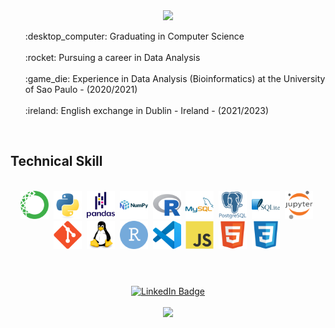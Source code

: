 <!-- HEADER -->
<div align="center"><img src="https://capsule-render.vercel.app/api?type=waving&color=5ACDEB&height=80&section=header&text=Charles%20Barros&fontSize=60&fontColor=fff"/></div>

<!-- ABOUT -->
<div align="left" >
    <ul type="none">
        <li>:desktop_computer: Graduating in Computer Science</li>
        <span>&nbsp</span>
        <li>:rocket: Pursuing a career in Data Analysis</li>
        <span>&nbsp</span>
        <li>:game_die: Experience in Data Analysis (Bioinformatics) at the University of Sao Paulo - (2020/2021)</li>
        <span>&nbsp</span>
        <li>:ireland: English exchange in Dublin - Ireland - (2021/2023)</li>
    </ul>
</div>

</br>

<h2>Technical Skill</h2>

<!-- TECH ICONS -->
</br>

<div align="center">
    <img src="https://github.com/devicons/devicon/blob/master/icons/anaconda/anaconda-original.svg" title="anaconda" alt="anaconda icon" width="45"/>&nbsp;
    <img src="https://github.com/devicons/devicon/blob/master/icons/python/python-original.svg" title="python" alt="python icon" width="45"/>&nbsp;
    <img src="https://github.com/devicons/devicon/blob/master/icons/pandas/pandas-original-wordmark.svg" title="pandas" alt="pandas icon" width="45"/>&nbsp; 
    <img src="https://github.com/devicons/devicon/blob/master/icons/numpy/numpy-original-wordmark.svg" title="numpy" alt="numpy icon" width="45"/>&nbsp;
    <img src="https://github.com/devicons/devicon/blob/master/icons/r/r-original.svg" title="r language" alt="r language icon" width="45"/>&nbsp;
    <img src="https://github.com/devicons/devicon/blob/master/icons/mysql/mysql-original-wordmark.svg" title="mysql" alt="mysql icon" width="45"/>&nbsp;
    <img src="https://github.com/devicons/devicon/blob/master/icons/postgresql/postgresql-plain-wordmark.svg" title="postgresql" alt="postgresql icon" width="45"/>&nbsp; 
    <img src="https://github.com/devicons/devicon/blob/master/icons/sqlite/sqlite-original-wordmark.svg" title="sqlite" alt="sqlite icon" width="45"/>&nbsp;
    <img src="https://github.com/devicons/devicon/blob/master/icons/jupyter/jupyter-original-wordmark.svg" title="jupyter notebook" alt="jupyter notebook icon" width="45"/>&nbsp;
    <img src="https://github.com/devicons/devicon/blob/master/icons/git/git-original.svg" title="git" alt="git icon" width="45"/>&nbsp;
    <img src="https://github.com/devicons/devicon/blob/master/icons/linux/linux-original.svg" title="tux" alt="linux icon" width="45"/>&nbsp;
    <img src="https://github.com/devicons/devicon/blob/master/icons/rstudio/rstudio-original.svg" title="r-studio" alt="r-studio icon" width="45"/>&nbsp; 
    <img src="https://github.com/devicons/devicon/blob/master/icons/vscode/vscode-original.svg" title="vscode" alt="vscode icon" width="45"/>&nbsp;
    <img src='https://github.com/devicons/devicon/blob/master/icons/javascript/javascript-original.svg' title="javascript" alt="javascript icon" width="45"/>&nbsp;
    <img src="https://github.com/devicons/devicon/blob/master/icons/html5/html5-original.svg" title="html5" alt="html5 icon" width="45"/>&nbsp; 
    <img src="https://github.com/devicons/devicon/blob/master/icons/css3/css3-original.svg" title="css3" alt="css3 icon" width="45"/>&nbsp;
</div>

<h1></h1> <!-- SEPARATOR FINE LINE -->

</br>

<!-- SOCIAL -->
<div align="center">
    <a href="https://www.linkedin.com/in/charles-barros/">
        <img src="https://img.shields.io/badge/LinkedIn-0077B5?style=for-the-badge&logo=linkedin&logoColor=white" alt="LinkedIn Badge"/>
    </a>
</div>

</br>

<!-- FOOTER -->
<div align="center">
    <img src="https://capsule-render.vercel.app/api?type=waving&color=5ACDEB&height=80&section=footer&fontSize=40&fontColor=fff&text=-%20Thank%20You%20-"/>
</div>
